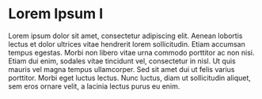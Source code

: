 Lorem Ipsum I
=============

Lorem ipsum dolor sit amet, consectetur adipiscing
elit. Aenean lobortis lectus et dolor ultrices vitae
hendrerit lorem sollicitudin. Etiam accumsan tempus
egestas. Morbi non libero vitae urna commodo porttitor ac
non nisi. Etiam dui enim, sodales vitae tincidunt vel,
consectetur in nisl. Ut quis mauris vel magna tempus
ullamcorper. Sed sit amet dui ut felis varius
porttitor. Morbi eget luctus lectus. Nunc luctus, diam ut
sollicitudin aliquet, sem eros ornare velit, a lacinia
lectus purus eu enim.
